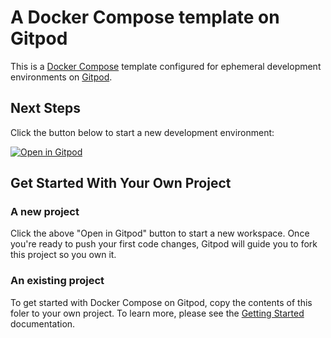 # A Docker Compose template on Gitpod

This is a [Docker Compose](https://docs.docker.com/compose/) template configured for ephemeral development environments on [Gitpod](https://www.gitpod.io/).

## Next Steps

Click the button below to start a new development environment:

[![Open in Gitpod](https://gitpod.io/button/open-in-gitpod.svg)](https://gitpod.io/#https://github.com/zeldalegends/gitpod-docker-compose)

## Get Started With Your Own Project

### A new project

Click the above "Open in Gitpod" button to start a new workspace. Once you're ready to push your first code changes, Gitpod will guide you to fork this project so you own it.

### An existing project

To get started with Docker Compose on Gitpod, copy the contents of this foler to your own project. To learn more, please see the [Getting Started](https://www.gitpod.io/docs/getting-started) documentation.

